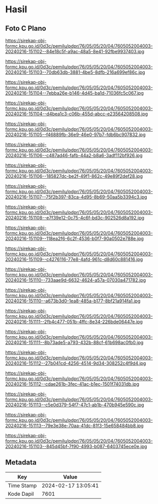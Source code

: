 # Hasil

## Foto C Plano

https://sirekap-obj-formc.kpu.go.id/0d3c/pemilu/pdpr/76/05/05/20/04/7605052004003-20240216-151102--84e18c5f-a9ac-48a5-8e41-92fbe9937403.jpg

https://sirekap-obj-formc.kpu.go.id/0d3c/pemilu/pdpr/76/05/05/20/04/7605052004003-20240216-151103--70db63db-3881-4be5-8dfb-216a699ef86c.jpg

https://sirekap-obj-formc.kpu.go.id/0d3c/pemilu/pdpr/76/05/05/20/04/7605052004003-20240216-151104--7ebba26e-b146-4d45-ba1d-71036fc5c067.jpg

https://sirekap-obj-formc.kpu.go.id/0d3c/pemilu/pdpr/76/05/05/20/04/7605052004003-20240216-151104--d4bea1c3-c06b-455d-abcc-e23564208508.jpg

https://sirekap-obj-formc.kpu.go.id/0d3c/pemilu/pdpr/76/05/05/20/04/7605052004003-20240216-151105--f46889fb-36e9-46e0-97b7-fdb6bc907832.jpg

https://sirekap-obj-formc.kpu.go.id/0d3c/pemilu/pdpr/76/05/05/20/04/7605052004003-20240216-151106--c487ad46-fafb-44a2-b8a6-3adf112bf926.jpg

https://sirekap-obj-formc.kpu.go.id/0d3c/pemilu/pdpr/76/05/05/20/04/7605052004003-20240216-151106--185827dc-be2f-49f1-862c-49e89f2def28.jpg

https://sirekap-obj-formc.kpu.go.id/0d3c/pemilu/pdpr/76/05/05/20/04/7605052004003-20240216-151107--75f2b397-83ca-4d95-8b69-50aa5b3394c3.jpg

https://sirekap-obj-formc.kpu.go.id/0d3c/pemilu/pdpr/76/05/05/20/04/7605052004003-20240216-151108--e7f39e12-0c75-4c6f-bd3c-902526d8a192.jpg

https://sirekap-obj-formc.kpu.go.id/0d3c/pemilu/pdpr/76/05/05/20/04/7605052004003-20240216-151109--118ea2f6-6c2f-4536-b0f7-90a0502e788e.jpg

https://sirekap-obj-formc.kpu.go.id/0d3c/pemilu/pdpr/76/05/05/20/04/7605052004003-20240216-151109--c4276116-77e8-4afd-961c-d8d60c881416.jpg

https://sirekap-obj-formc.kpu.go.id/0d3c/pemilu/pdpr/76/05/05/20/04/7605052004003-20240216-151110--733aae9d-6632-4624-a57a-07030a471782.jpg

https://sirekap-obj-formc.kpu.go.id/0d3c/pemilu/pdpr/76/05/05/20/04/7605052004003-20240216-151110--a673b3d0-1ea8-485a-b177-8bf21a914fa1.jpg

https://sirekap-obj-formc.kpu.go.id/0d3c/pemilu/pdpr/76/05/05/20/04/7605052004003-20240216-151111--2fb4c477-051b-4ffc-8e34-226bde06447e.jpg

https://sirekap-obj-formc.kpu.go.id/0d3c/pemilu/pdpr/76/05/05/20/04/7605052004003-20240216-151111--8b73ade5-a793-432b-88cf-61b698ac0fb0.jpg

https://sirekap-obj-formc.kpu.go.id/0d3c/pemilu/pdpr/76/05/05/20/04/7605052004003-20240216-151112--27b041cd-4256-4514-9d34-308252c4f9d4.jpg

https://sirekap-obj-formc.kpu.go.id/0d3c/pemilu/pdpr/76/05/05/20/04/7605052004003-20240216-151112--cdae261b-3fec-41ac-b1ec-1501f74031db.jpg

https://sirekap-obj-formc.kpu.go.id/0d3c/pemilu/pdpr/76/05/05/20/04/7605052004003-20240216-151113--c5e0d379-54f7-47c1-ab1b-470b945e590c.jpg

https://sirekap-obj-formc.kpu.go.id/0d3c/pemilu/pdpr/76/05/05/20/04/7605052004003-20240216-151113--79e3e38e-70aa-41dc-81f3-15e658484bb8.jpg

https://sirekap-obj-formc.kpu.go.id/0d3c/pemilu/pdpr/76/05/05/20/04/7605052004003-20240216-151103--845d45bf-7f90-4993-b087-6403745ece0e.jpg


## Metadata

| Key        | Value               |
| ---------- | ------------------- |
| Time Stamp | 2024-02-17 13:05:41 |
| Kode Dapil | 7601                |



